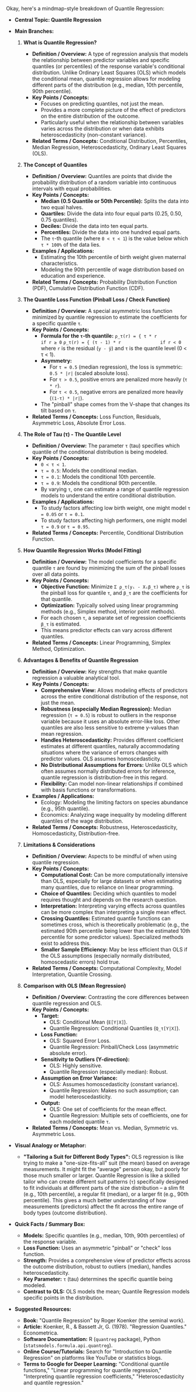 Okay, here's a mindmap-style breakdown of Quantile Regression:

*   **Central Topic: Quantile Regression**

*   **Main Branches:**

    1.  **What is Quantile Regression?**
        *   **Definition / Overview:** A type of regression analysis that models the relationship between predictor variables and specific quantiles (or percentiles) of the response variable's conditional distribution. Unlike Ordinary Least Squares (OLS) which models the conditional mean, quantile regression allows for modeling different parts of the distribution (e.g., median, 10th percentile, 90th percentile).
        *   **Key Points / Concepts:**
            *   Focuses on predicting quantiles, not just the mean.
            *   Provides a more complete picture of the effect of predictors on the entire distribution of the outcome.
            *   Particularly useful when the relationship between variables varies across the distribution or when data exhibits heteroscedasticity (non-constant variance).
        *   **Related Terms / Concepts:** Conditional Distribution, Percentiles, Median Regression, Heteroscedasticity, Ordinary Least Squares (OLS).

    2.  **The Concept of Quantiles**
        *   **Definition / Overview:** Quantiles are points that divide the probability distribution of a random variable into continuous intervals with equal probabilities.
        *   **Key Points / Concepts:**
            *   **Median (0.5 Quantile or 50th Percentile):** Splits the data into two equal halves.
            *   **Quartiles:** Divide the data into four equal parts (0.25, 0.50, 0.75 quantiles).
            *   **Deciles:** Divide the data into ten equal parts.
            *   **Percentiles:** Divide the data into one hundred equal parts.
            *   The `τ`-th quantile (where `0 < τ < 1`) is the value below which `τ * 100%` of the data lies.
        *   **Examples / Applications:**
            *   Estimating the 10th percentile of birth weight given maternal characteristics.
            *   Modeling the 90th percentile of wage distribution based on education and experience.
        *   **Related Terms / Concepts:** Probability Distribution Function (PDF), Cumulative Distribution Function (CDF).

    3.  **The Quantile Loss Function (Pinball Loss / Check Function)**
        *   **Definition / Overview:** A special asymmetric loss function minimized by quantile regression to estimate the coefficients for a specific quantile `τ`.
        *   **Key Points / Concepts:**
            *   **Formula for the `τ`-th quantile:**
                `ρ_τ(r) = { τ * r                      if r ≥ 0`
                `ρ_τ(r) = { (τ - 1) * r               if r < 0`
                where `r` is the residual (`y - ŷ`) and `τ` is the quantile level (0 < τ < 1).
            *   **Asymmetry:**
                *   For `τ = 0.5` (median regression), the loss is symmetric: `0.5 * |r|` (scaled absolute loss).
                *   For `τ > 0.5`, positive errors are penalized more heavily (`τ * r`).
                *   For `τ < 0.5`, negative errors are penalized more heavily (`(1-τ) * |r|`).
            *   The "pinball" shape comes from the V-shape that changes its tilt based on `τ`.
        *   **Related Terms / Concepts:** Loss Function, Residuals, Asymmetric Loss, Absolute Error Loss.

    4.  **The Role of Tau (τ) - The Quantile Level**
        *   **Definition / Overview:** The parameter `τ` (tau) specifies which quantile of the conditional distribution is being modeled.
        *   **Key Points / Concepts:**
            *   `0 < τ < 1`.
            *   `τ = 0.5`: Models the conditional median.
            *   `τ = 0.1`: Models the conditional 10th percentile.
            *   `τ = 0.9`: Models the conditional 90th percentile.
            *   By varying `τ`, one can estimate a range of quantile regression models to understand the entire conditional distribution.
        *   **Examples / Applications:**
            *   To study factors affecting low birth weight, one might model `τ = 0.05` or `τ = 0.1`.
            *   To study factors affecting high performers, one might model `τ = 0.9` or `τ = 0.95`.
        *   **Related Terms / Concepts:** Percentile, Conditional Distribution Function.

    5.  **How Quantile Regression Works (Model Fitting)**
        *   **Definition / Overview:** The model coefficients for a specific quantile `τ` are found by minimizing the sum of the pinball losses over all data points.
        *   **Key Points / Concepts:**
            *   **Objective Function:** Minimize `Σ ρ_τ(yᵢ - Xᵢβ_τ)` where `ρ_τ` is the pinball loss for quantile `τ`, and `β_τ` are the coefficients for that quantile.
            *   **Optimization:** Typically solved using linear programming methods (e.g., Simplex method, interior point methods).
            *   For each chosen `τ`, a separate set of regression coefficients `β_τ` is estimated.
            *   This means predictor effects can vary across different quantiles.
        *   **Related Terms / Concepts:** Linear Programming, Simplex Method, Optimization.

    6.  **Advantages & Benefits of Quantile Regression**
        *   **Definition / Overview:** Key strengths that make quantile regression a valuable analytical tool.
        *   **Key Points / Concepts:**
            *   **Comprehensive View:** Allows modeling effects of predictors across the entire conditional distribution of the response, not just the mean.
            *   **Robustness (especially Median Regression):** Median regression (`τ = 0.5`) is robust to outliers in the response variable because it uses an absolute error-like loss. Other quantiles are also less sensitive to extreme y-values than mean regression.
            *   **Handles Heteroscedasticity:** Provides different coefficient estimates at different quantiles, naturally accommodating situations where the variance of errors changes with predictor values. OLS assumes homoscedasticity.
            *   **No Distributional Assumptions for Errors:** Unlike OLS which often assumes normally distributed errors for inference, quantile regression is distribution-free in this regard.
            *   **Flexibility:** Can model non-linear relationships if combined with basis functions or transformations.
        *   **Examples / Applications:**
            *   Ecology: Modeling the limiting factors on species abundance (e.g., 95th quantile).
            *   Economics: Analyzing wage inequality by modeling different quantiles of the wage distribution.
        *   **Related Terms / Concepts:** Robustness, Heteroscedasticity, Homoscedasticity, Distribution-free.

    7.  **Limitations & Considerations**
        *   **Definition / Overview:** Aspects to be mindful of when using quantile regression.
        *   **Key Points / Concepts:**
            *   **Computational Cost:** Can be more computationally intensive than OLS, especially for large datasets or when estimating many quantiles, due to reliance on linear programming.
            *   **Choice of Quantiles:** Deciding which quantiles to model requires thought and depends on the research question.
            *   **Interpretation:** Interpreting varying effects across quantiles can be more complex than interpreting a single mean effect.
            *   **Crossing Quantiles:** Estimated quantile functions can sometimes cross, which is theoretically problematic (e.g., the estimated 90th percentile being lower than the estimated 10th percentile for some predictor values). Specialized methods exist to address this.
            *   **Smaller Sample Efficiency:** May be less efficient than OLS if the OLS assumptions (especially normally distributed, homoscedastic errors) hold true.
        *   **Related Terms / Concepts:** Computational Complexity, Model Interpretation, Quantile Crossing.

    8.  **Comparison with OLS (Mean Regression)**
        *   **Definition / Overview:** Contrasting the core differences between quantile regression and OLS.
        *   **Key Points / Concepts:**
            *   **Target:**
                *   OLS: Conditional Mean (`E[Y|X]`).
                *   Quantile Regression: Conditional Quantiles (`Q_τ[Y|X]`).
            *   **Loss Function:**
                *   OLS: Squared Error Loss.
                *   Quantile Regression: Pinball/Check Loss (asymmetric absolute error).
            *   **Sensitivity to Outliers (Y-direction):**
                *   OLS: Highly sensitive.
                *   Quantile Regression (especially median): Robust.
            *   **Assumption on Error Variance:**
                *   OLS: Assumes homoscedasticity (constant variance).
                *   Quantile Regression: Makes no such assumption; can model heteroscedasticity.
            *   **Output:**
                *   OLS: One set of coefficients for the mean effect.
                *   Quantile Regression: Multiple sets of coefficients, one for each modeled quantile `τ`.
        *   **Related Terms / Concepts:** Mean vs. Median, Symmetric vs. Asymmetric Loss.

*   **Visual Analogy or Metaphor:**
    *   **"Tailoring a Suit for Different Body Types":** OLS regression is like trying to make a "one-size-fits-all" suit (the mean) based on average measurements. It might fit the "average" person okay, but poorly for those much smaller or larger. Quantile Regression is like a skilled tailor who can create different suit patterns (`τ`) specifically designed to fit individuals at different parts of the size distribution – a slim fit (e.g., 10th percentile), a regular fit (median), or a larger fit (e.g., 90th percentile). This gives a much better understanding of how measurements (predictors) affect the fit across the entire range of body types (outcome distribution).

*   **Quick Facts / Summary Box:**
    *   **Models:** Specific quantiles (e.g., median, 10th, 90th percentiles) of the response variable.
    *   **Loss Function:** Uses an asymmetric "pinball" or "check" loss function.
    *   **Strength:** Provides a comprehensive view of predictor effects across the outcome distribution, robust to outliers (median), handles heteroscedasticity.
    *   **Key Parameter:** `τ` (tau) determines the specific quantile being modeled.
    *   **Contrast to OLS:** OLS models the mean; Quantile Regression models specific points in the distribution.

*   **Suggested Resources:**
    *   **Book:** "Quantile Regression" by Roger Koenker (the seminal work).
    *   **Article:** Koenker, R., & Bassett Jr, G. (1978). "Regression Quantiles." Econometrica.
    *   **Software Documentation:** R (`quantreg` package), Python (`statsmodels.formula.api.quantreg`).
    *   **Online Course/Tutorials:** Search for "Introduction to Quantile Regression" on platforms like YouTube or statistics blogs.
    *   **Terms to Google for Deeper Learning:** "Conditional quantile functions," "Linear programming for quantile regression," "Interpreting quantile regression coefficients," "Heteroscedasticity and quantile regression."